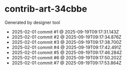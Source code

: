 # contrib-art-34cbbe
Generated by designer tool
- 2025-02-01 commit #1 @ 2025-09-19T09:17:31.143Z
- 2025-02-01 commit #2 @ 2025-09-19T09:17:34.876Z
- 2025-02-01 commit #3 @ 2025-09-19T09:17:38.700Z
- 2025-02-01 commit #4 @ 2025-09-19T09:17:42.491Z
- 2025-02-01 commit #5 @ 2025-09-19T09:17:46.284Z
- 2025-02-01 commit #6 @ 2025-09-19T09:17:50.202Z
- 2025-02-01 commit #7 @ 2025-09-19T09:17:53.864Z
